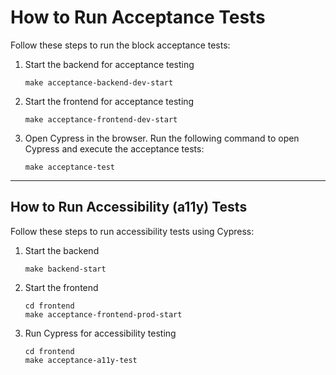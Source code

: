 # How to Run Acceptance Tests

Follow these steps to run the block acceptance tests:

1. Start the backend for acceptance testing

   ```shell
   make acceptance-backend-dev-start
   ```

2. Start the frontend for acceptance testing

   ```shell
   make acceptance-frontend-dev-start
   ```

3. Open Cypress in the browser.
   Run the following command to open Cypress and execute the acceptance tests:

   ```shell
   make acceptance-test
   ```

---

## How to Run Accessibility (a11y) Tests

Follow these steps to run accessibility tests using Cypress:

1. Start the backend

   ```shell
   make backend-start
   ```

2. Start the frontend

   ```shell
   cd frontend
   make acceptance-frontend-prod-start
   ```

3. Run Cypress for accessibility testing

   ```shell
   cd frontend
   make acceptance-a11y-test
   ```
